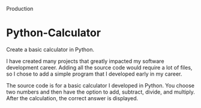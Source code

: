 Production

# Python-Calculator
Create a basic calculator in Python.

I have created many projects that greatly impacted my software development career. Adding all the source code would require a lot of files, so I chose to add a simple program that I developed early in my career.

The source code is for a basic calculator I developed in Python. You choose two numbers and then have the option to add, subtract, divide, and multiply. After the calculation, the correct answer is displayed.

